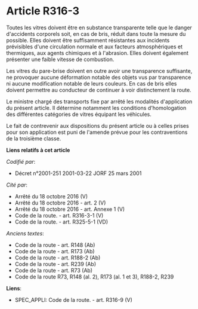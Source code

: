 # Article R316-3

Toutes les vitres doivent être en substance transparente telle que le danger d'accidents corporels soit, en cas de bris,
réduit dans toute la mesure du possible. Elles doivent être suffisamment résistantes aux incidents prévisibles d'une
circulation normale et aux facteurs atmosphériques et thermiques, aux agents chimiques et à l'abrasion. Elles doivent
également présenter une faible vitesse de combustion.

Les vitres du pare-brise doivent en outre avoir une transparence suffisante, ne provoquer aucune déformation notable des
objets vus par transparence ni aucune modification notable de leurs couleurs. En cas de bris elles doivent permettre au
conducteur de continuer à voir distinctement la route.

Le ministre chargé des transports fixe par arrêté les modalités d'application du présent article. Il détermine notamment les
conditions d'homologation des différentes catégories de vitres équipant les véhicules.

Le fait de contrevenir aux dispositions du présent article ou à celles prises pour son application est puni de l'amende
prévue pour les contraventions de la troisième classe.

**Liens relatifs à cet article**

_Codifié par_:

  - Décret n°2001-251 2001-03-22 JORF 25 mars 2001

_Cité par_:

  - Arrêté du 18 octobre 2016 (V)
  - Arrêté du 18 octobre 2016 - art. 2 (V)
  - Arrêté du 18 octobre 2016 - art. Annexe 1 (V)
  - Code de la route. - art. R316-3-1 (V)
  - Code de la route. - art. R325-5-1 (VD)

_Anciens textes_:

  - Code de la route - art. R148 (Ab)
  - Code de la route - art. R173 (Ab)
  - Code de la route - art. R188-2 (Ab)
  - Code de la route - art. R239 (Ab)
  - Code de la route - art. R73 (Ab)
  - Code de la route R73, R148 (al. 2), R173 (al. 1 et 3), R188-2, R239

**Liens**:

  - SPEC_APPLI: Code de la route. - art. R316-9 (V)
